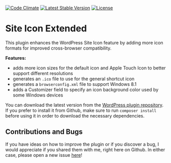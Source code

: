 [![Code Climate](https://codeclimate.com/github/felixarntz/site-icon-extended/badges/gpa.svg)](https://codeclimate.com/github/felixarntz/site-icon-extended)
[![Latest Stable Version](https://poser.pugx.org/felixarntz/site-icon-extended/version)](https://packagist.org/packages/felixarntz/site-icon-extended)
[![License](https://poser.pugx.org/felixarntz/site-icon-extended/license)](https://packagist.org/packages/felixarntz/site-icon-extended)

Site Icon Extended
==================

This plugin enhances the WordPress Site Icon feature by adding more icon formats for improved cross-browser compatibility.

**Features:**

* adds more icon sizes for the default icon and Apple Touch Icon to better support different resolutions
* generates an `.ico` file to use for the general shortcut icon
* generates a `browserconfig.xml` file to support Windows 8.1
* adds a Customizer field to specify an icon background color used by some Windows devices 

You can download the latest version from the [WordPress plugin repository](http://wordpress.org/plugins/site-icon-extended/). If you prefer to install it from Github, make sure to run `composer install` before using it in order to download the necessary dependencies.

Contributions and Bugs
----------------------

If you have ideas on how to improve the plugin or if you discover a bug, I would appreciate if you shared them with me, right here on Github. In either case, please open a new issue [here](https://github.com/felixarntz/site-icon-extended/issues/new)!
